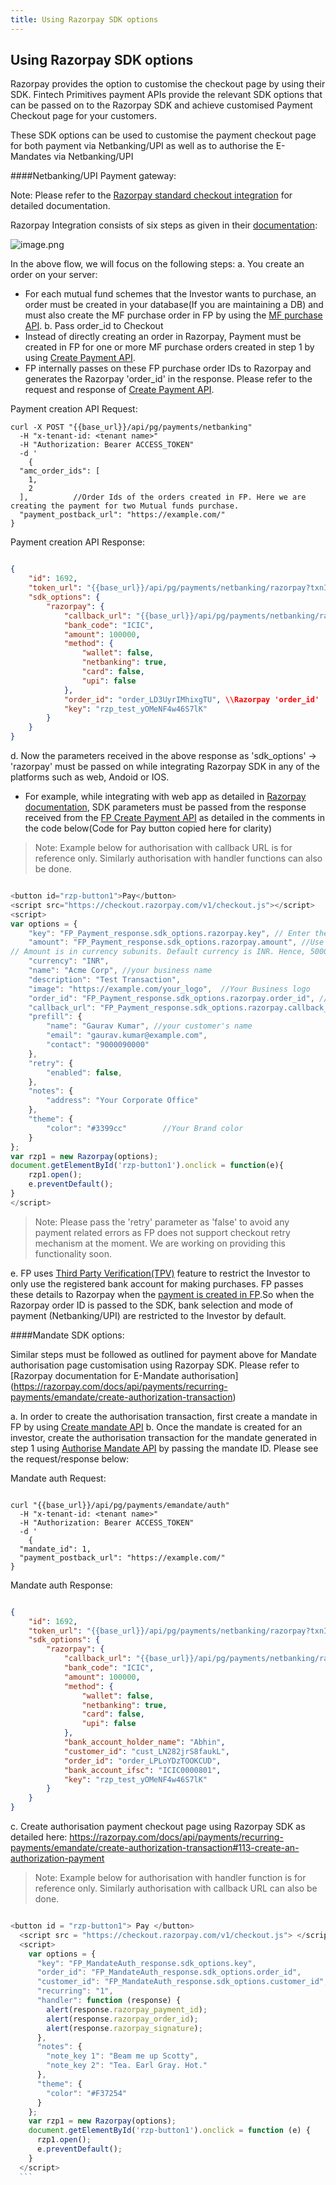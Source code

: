 ```yaml
---
title: Using Razorpay SDK options
---
```

## Using Razorpay SDK options

Razorpay provides the option to customise the checkout page by using their SDK. Fintech Primitives payment APIs provide the relevant SDK options that can be passed on to the Razorpay SDK and achieve customised Payment Checkout page for your customers.

These SDK options can be used to customise the payment checkout page for both payment via Netbanking/UPI as well as to authorise the E-Mandates via Netbanking/UPI

####Netbanking/UPI Payment gateway:

Note: Please refer to the [Razorpay standard checkout integration](https://razorpay.com/docs/payments/payment-gateway/web-integration/standard/) for detailed documentation.

Razorpay Integration consists of six steps as given in their [documentation](https://razorpay.com/docs/payments/payment-gateway/web-integration/standard/):

![image.png](./image.png)

In the above flow, we will focus on the following steps:
a. You create an order on your server:
  - For each mutual fund schemes that the Investor wants to purchase, an order must be created in your database(If you are maintaining a DB) and must also create the MF purchase order in FP by using the [MF purchase API](https://fintechprimitives.com/docs/api/#create-a-mf-purchase).
b. Pass order_id to Checkout
  - Instead of directly creating an order in Razorpay, Payment must be created in FP for one or more MF purchase orders created in step 1 by using [Create Payment API](https://fintechprimitives.com/docs/api/#create-a-payment).
  - FP internally passes on these FP purchase order IDs to Razorpay and generates the Razorpay 'order_id' in the response. Please refer to the request and response of [Create Payment API](https://fintechprimitives.com/docs/api/#create-a-payment).


  Payment creation API Request:

  ```
  curl -X POST "{{base_url}}/api/pg/payments/netbanking"
    -H "x-tenant-id: <tenant name>"
    -H "Authorization: Bearer ACCESS_TOKEN"
    -d '
      {
    "amc_order_ids": [
      1,
      2
    ],          //Order Ids of the orders created in FP. Here we are creating the payment for two Mutual funds purchase.
    "payment_postback_url": "https://example.com/"
  }

  ```

  Payment creation API Response:

  ```json

  {
      "id": 1692,
      "token_url": "{{base_url}}/api/pg/payments/netbanking/razorpay?txnId=2c8a6e76-f622-47d8-90c2-746f9fb1d577&txnType=0",
      "sdk_options": {
          "razorpay": {
              "callback_url": "{{base_url}}/api/pg/payments/netbanking/razorpay/capture/1692",
              "bank_code": "ICIC",
              "amount": 100000,
              "method": {
                  "wallet": false,
                  "netbanking": true,
                  "card": false,
                  "upi": false
              },
              "order_id": "order_LD3UyrIMhixgTU", \\Razorpay 'order_id'
              "key": "rzp_test_yOMeNF4w46S7lK"
          }
      }
  }

  ```
d. Now the parameters received in the above response as 'sdk_options' -> 'razorpay' must be passed on while integrating Razorpay SDK in any of the platforms such as web, Andoid or IOS.
  - For example, while integrating with web app as detailed in [Razorpay documentation](https://razorpay.com/docs/payments/payment-gateway/web-integration/standard/build-integration#code-to-add-pay-button), SDK parameters must be passed from the response received from the [FP Create Payment API](https://fintechprimitives.com/docs/api/#create-a-payment) as detailed in the comments in the code below(Code for Pay button copied here for clarity)
> Note: Example below for authorisation with callback URL is for reference only. Similarly authorisation with handler functions can also be done.

  ```javascript

  <button id="rzp-button1">Pay</button>
  <script src="https://checkout.razorpay.com/v1/checkout.js"></script>
  <script>
  var options = {
      "key": "FP_Payment_response.sdk_options.razorpay.key", // Enter the Key ID generated from the Dashboard
      "amount": "FP_Payment_response.sdk_options.razorpay.amount", //Use the amount received from FP payment response -> SDK_options -> razorpay -> amount.
  // Amount is in currency subunits. Default currency is INR. Hence, 50000 refers to 50000 paise
      "currency": "INR",
      "name": "Acme Corp", //your business name
      "description": "Test Transaction",  
      "image": "https://example.com/your_logo",  //Your Business logo
      "order_id": "FP_Payment_response.sdk_options.razorpay.order_id", //Use the order ID received from FP payment response -> SDK_options -> razorpay -> order_id.
      "callback_url": "FP_Payment_response.sdk_options.razorpay.callback_url", //Use the callback_URL received from FP payment response -> SDK_options -> razorpay -> callback_url.
      "prefill": {
          "name": "Gaurav Kumar", //your customer's name
          "email": "gaurav.kumar@example.com",
          "contact": "9000090000"
      },
      "retry": {
          "enabled": false,          
      },
      "notes": {
          "address": "Your Corporate Office"
      },
      "theme": {
          "color": "#3399cc"        //Your Brand color
      }
  };
  var rzp1 = new Razorpay(options);
  document.getElementById('rzp-button1').onclick = function(e){
      rzp1.open();
      e.preventDefault();
  }
  </script>
  ```
> Note: Please pass the 'retry' parameter as 'false' to avoid any payment related errors as FP does not support checkout retry mechanism at the moment. We are working on providing this functionality soon.

e. FP uses [Third Party Verification(TPV)](https://razorpay.com/docs/payments/third-party-validation/) feature to restrict the Investor to only use the registered bank account for making purchases. 
FP passes these details to Razorpay when the [payment is created in FP](https://fintechprimitives.com/docs/api/#create-a-payment).So when the Razorpay order ID is passed to the SDK, bank selection and mode of payment (Netbanking/UPI) are restricted to the Investor by default.

####Mandate SDK options:

Similar steps must be followed as outlined for payment above for Mandate authorisation page customisation using Razorpay SDK. Please refer to [Razorpay documentation for E-Mandate authorisation] (https://razorpay.com/docs/api/payments/recurring-payments/emandate/create-authorization-transaction)

a. In order to create the authorisation transaction, first create a mandate in FP by using [Create mandate API](https://fintechprimitives.com/docs/api/#create-a-mandate-enach)
b. Once the mandate is created for an investor, create the authorisation transaction for the mandate generated in step 1 using [Authorise Mandate API](https://fintechprimitives.com/docs/api/#authorize-a-mandate-enach) by passing the mandate ID. Please see the request/response below:

  Mandate auth Request:
  ```

  curl "{{base_url}}/api/pg/payments/emandate/auth"
    -H "x-tenant-id: <tenant name>"
    -H "Authorization: Bearer ACCESS_TOKEN"
    -d '
      {
    "mandate_id": 1,
    "payment_postback_url": "https://example.com/"
  }

  ```

  Mandate auth Response:

  ```json

  {
      "id": 1692,
      "token_url": "{{base_url}}/api/pg/payments/netbanking/razorpay?txnId=2c8a6e76-f622-47d8-90c2-746f9fb1d577&txnType=0",
      "sdk_options": {
          "razorpay": {
              "callback_url": "{{base_url}}/api/pg/payments/netbanking/razorpay/capture/1692",
              "bank_code": "ICIC",
              "amount": 100000,
              "method": {
                  "wallet": false,
                  "netbanking": true,
                  "card": false,
                  "upi": false
              },
              "bank_account_holder_name": "Abhin",   
              "customer_id": "cust_LN282jrS8faukL",
              "order_id": "order_LPLoYDzTOOKCUD",
              "bank_account_ifsc": "ICIC0000801",
              "key": "rzp_test_yOMeNF4w46S7lK"
          }
      }
  }

  ```
c. Create authorisation payment checkout page using Razorpay SDK as detailed here: https://razorpay.com/docs/api/payments/recurring-payments/emandate/create-authorization-transaction#113-create-an-authorization-payment 
> Note: Example below for authorisation with handler function is for reference only. Similarly authorisation with callback URL can also be done.

  ```javascript

  <button id = "rzp-button1"> Pay </button>
    <script src = "https://checkout.razorpay.com/v1/checkout.js"> </script>
    <script>
      var options = {
        "key": "FP_MandateAuth_response.sdk_options.key",           
        "order_id": "FP_MandateAuth_response.sdk_options.order_id",
        "customer_id": "FP_MandateAuth_response.sdk_options.customer_id",
        "recurring": "1",
        "handler": function (response) {
          alert(response.razorpay_payment_id);
          alert(response.razorpay_order_id);
          alert(response.razorpay_signature);
        },
        "notes": {
          "note_key 1": "Beam me up Scotty",
          "note_key 2": "Tea. Earl Gray. Hot."
        },
        "theme": {
          "color": "#F37254"
        }
      };
      var rzp1 = new Razorpay(options);
      document.getElementById('rzp-button1').onclick = function (e) {
        rzp1.open();
        e.preventDefault();
      }
    </script>
    ```
